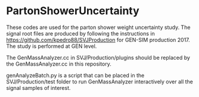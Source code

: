 # PartonShowerUncertainty

These codes are used for the parton shower weight uncertainty study. The signal root files are produced by following the instructions in https://github.com/kpedro88/SVJProduction for GEN-SIM production 2017. The study is performed at GEN level.

The GenMassAnalyzer.cc in SVJ/Production/plugins should be replaced by the GenMassAnalyzer.cc in this repository.

genAnalyzeBatch.py is a script that can be placed in the SVJ/Production/test folder to run GenMassAnalyzer interactively over all the signal samples of interest.
